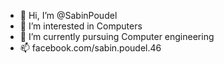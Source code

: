 - 👋 Hi, I’m @SabinPoudel
- 👀 I’m interested in Computers
- 🌱 I’m currently pursuing Computer engineering
- 📫 facebook.com/sabin.poudel.46

<!---
SabinPoudel-46/SabinPoudel-46 is a ✨ special ✨ repository because its `README.md` (this file) appears on your GitHub profile.
You can click the Preview link to take a look at your changes.
--->
